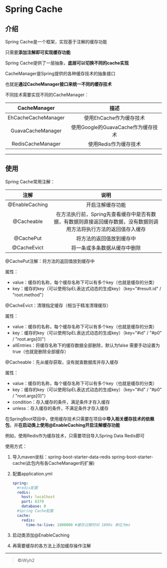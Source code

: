 # Spring Cache

## 介绍

Spring Cache是一个框架，实现基于注解的缓存功能

只需要**添加注解即可实现缓存功能**



Spring Cache提供了一层抽象，**底层可以切换不同的cache实现**

CacheManager是Spring提供的各种缓存技术的抽象接口

也就是**通过CacheManager接口来统一不同的缓存技术**



不同技术需要实现不同的CacheManager：

|    CacheManager     |                描述                |
| :-----------------: | :--------------------------------: |
| EhCacheCacheManager |      使用EhCache作为缓存技术       |
|  GuavaCacheManager  | 使用Google的GuavaCache作为缓存技术 |
|  RedisCacheManager  |       使用Redis作为缓存技术        |

------



## 使用

Spring Cache常用注解：

|      注解      |                             说明                             |
| :------------: | :----------------------------------------------------------: |
| @EnableCaching |                       开启注解缓存功能                       |
|   @Cacheable   | 在方法执行前，Spring先查看缓存中是否有数据，有数据则直接返回缓存数据，没有数据则调用方法将执行方法的返回值存入缓存 |
|   @CachePut    |                   将方法的返回值放到缓存中                   |
|  @CacheEvict   |                 将一条或多条数据从缓存中删除                 |

@CachePut注解：将方法的返回值放到缓存中

属性：

* value：缓存的名称，每个缓存名称下可以有多个key（也就是缓存的分类）
* key：缓存的key（可以使用SpEL表达式动态的生成key）（key="#result.id" / "root.method"）

@CacheEvict：清理指定缓存（相当于精准清理缓存）

属性：

* value：缓存的名称，每个缓存名称下可以有多个key（也就是缓存的分类）
* key：缓存的key（可以使用SpEL表达式动态的生成key）（key="#id" / "#p0" / "root.args[0]"）
* allEntries：将缓存名称下的缓存数据全部删除，默认为false 需要手动设置为true（也就是删除全部缓存）

@Cacheable：先从缓存获取，没有就查数据库并存入缓存

属性：

* value：缓存的名称，每个缓存名称下可以有多个key（也就是缓存的分类）
* key：缓存的key（可以使用SpEL表达式动态的生成key）（key="#id" / "#p0" / "root.args[0]"）
* condition：存入缓存的条件，满足条件才存入缓存
* unless：存入缓存的条件，不满足条件才存入缓存



在SpringBoot项目中，使用缓存技术只需要在项目中**导入相关缓存技术的依赖包**，并**在启动类上使用@EnableCaching开启注解缓存功能**

例如，使用Redis作为缓存技术，只需要项目导入Spring Data Redis即可

使用方式：

1. 导入maven坐标：spring-boot-starter-data-redis spring-boot-starter-cache(此包内有各CacheManager的扩展)

2. 配置application.yml

   ```yml
   spring:
     #redis配置
     redis:
       host: localhost
       port: 6379
       database: 0
     #Spring Cache配置
     cache:
       redis:
         time-to-live: 1800000 #缓存过期时间 1800s 单位为ms
   ```

3. 启动类添加@EnableCaching

4. 再需要缓存的各方法上添加缓存操作注解

------

> ©iWyh2

